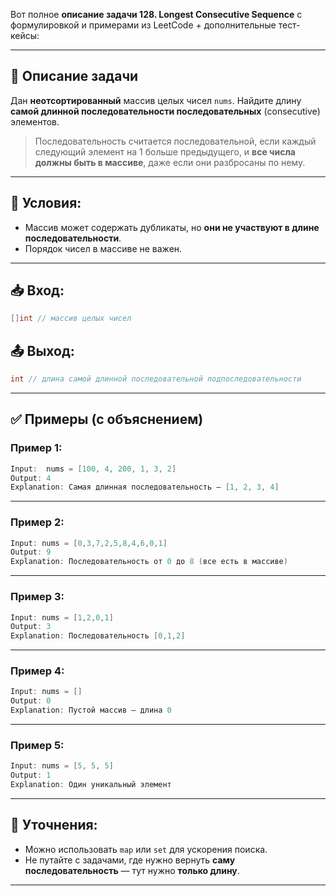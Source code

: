 Вот полное **описание задачи 128. Longest Consecutive Sequence** с формулировкой и примерами из LeetCode + дополнительные тест-кейсы:

---

## 📝 **Описание задачи**

Дан **неотсортированный** массив целых чисел `nums`. Найдите длину **самой длинной последовательности последовательных** (consecutive) элементов.

> Последовательность считается последовательной, если каждый следующий элемент на 1 больше предыдущего, и **все числа должны быть в массиве**, даже если они разбросаны по нему.

---

## 📌 **Условия:**

* Массив может содержать дубликаты, но **они не участвуют в длине последовательности**.
* Порядок чисел в массиве не важен.

---

## 📥 **Вход:**

```go
[]int // массив целых чисел
```

## 📤 **Выход:**

```go
int // длина самой длинной последовательной подпоследовательности
```

---

## ✅ **Примеры (с объяснением)**

### Пример 1:

```go
Input:  nums = [100, 4, 200, 1, 3, 2]
Output: 4
Explanation: Самая длинная последовательность — [1, 2, 3, 4]
```

---

### Пример 2:

```go
Input: nums = [0,3,7,2,5,8,4,6,0,1]
Output: 9
Explanation: Последовательность от 0 до 8 (все есть в массиве)
```

---

### Пример 3:

```go
Input: nums = [1,2,0,1]
Output: 3
Explanation: Последовательность [0,1,2]
```

---

### Пример 4:

```go
Input: nums = []
Output: 0
Explanation: Пустой массив — длина 0
```

---

### Пример 5:

```go
Input: nums = [5, 5, 5]
Output: 1
Explanation: Один уникальный элемент
```

---

## 📌 Уточнения:

* Можно использовать `map` или `set` для ускорения поиска.
* Не путайте с задачами, где нужно вернуть **саму последовательность** — тут нужно **только длину**.

---
